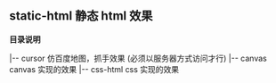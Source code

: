 ## static-html 静态 html 效果

**目录说明**

|-- cursor 仿百度地图，抓手效果 (必须以服务器方式访问才行)
|-- canvas canvas 实现的效果
|-- css-html css 实现的效果
